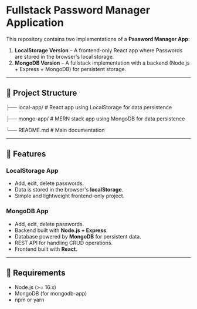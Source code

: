 # Fullstack Password Manager Application

This repository contains two implementations of a **Password Manager App**:

1. **LocalStorage Version** – A frontend-only React app where Passwords are stored in the browser's local storage.
2. **MongoDB Version** – A fullstack implementation with a backend (Node.js + Express + MongoDB) for persistent storage.

---

## 📂 Project Structure

├── local-app/   # React app using LocalStorage for data persistence

├── mongo-app/ # MERN stack app using MongoDB for data persistence

└── README.md # Main documentation


---

## 🚀 Features

### LocalStorage App
- Add, edit, delete passwords.
- Data is stored in the browser's **localStorage**.
- Simple and lightweight frontend-only project.

### MongoDB App
- Add, edit, delete passwords.
- Backend built with **Node.js + Express**.
- Database powered by **MongoDB** for persistent data.
- REST API for handling CRUD operations.
- Frontend built with **React**.

---
## 📌 Requirements

- Node.js (>= 16.x)
- MongoDB (for mongodb-app)
- npm or yarn